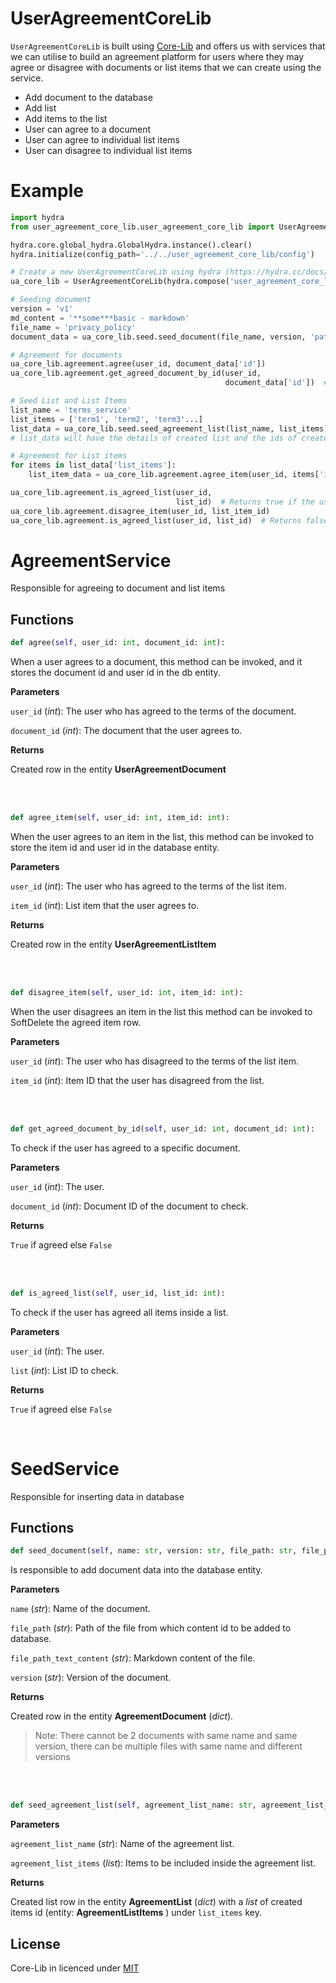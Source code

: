 # UserAgreementCoreLib
`UserAgreementCoreLib` is built using [Core-Lib](https://github.com/shay-te/core-lib) and offers us with services that we can utilise to build an agreement platform for users where they 
may agree or disagree with documents or list items that we can create using the service. 

- Add document to the database
- Add list 
- Add items to the list
- User can agree to a document
- User can agree to individual list items
- User can disagree to individual list items


# Example

```python
import hydra
from user_agreement_core_lib.user_agreement_core_lib import UserAgreementCoreLib

hydra.core.global_hydra.GlobalHydra.instance().clear()
hydra.initialize(config_path='../../user_agreement_core_lib/config')

# Create a new UserAgreementCoreLib using hydra (https://hydra.cc/docs/next/advanced/compose_api/) config
ua_core_lib = UserAgreementCoreLib(hydra.compose('user_agreement_core_lib.yaml'))

# Seeding document
version = 'v1'
md_content = '**some***basic - markdown'
file_name = 'privacy_policy'
document_data = ua_core_lib.seed.seed_document(file_name, version, 'path/to/file', md_content)

# Agreement for documents
ua_core_lib.agreement.agree(user_id, document_data['id'])
ua_core_lib.agreement.get_agreed_document_by_id(user_id,
                                                document_data['id'])  # Returns True is user has agreed the document

# Seed List and List Items
list_name = 'terms_service'
list_items = ['term1', 'term2', 'term3'...]
list_data = ua_core_lib.seed.seed_agreement_list(list_name, list_items)
# list_data will have the details of created list and the ids of created items

# Agreement for List items
for items in list_data['list_items']:
    list_item_data = ua_core_lib.agreement.agree_item(user_id, items['id'])

ua_core_lib.agreement.is_agreed_list(user_id,
                                     list_id)  # Returns true if the user has agreed to all the list items
ua_core_lib.agreement.disagree_item(user_id, list_item_id)
ua_core_lib.agreement.is_agreed_list(user_id, list_id)  # Returns false after disagreeing to one item

```



# AgreementService

Responsible for agreeing to document and list items

## Functions

```python
def agree(self, user_id: int, document_id: int):
```

When a user agrees to a document, this method can be invoked, and it stores the document id and user id in the db entity. 

**Parameters**

`user_id` (*int*): The user who has agreed to the terms of the document.

`document_id` (*int*): The document that the user agrees to.

**Returns**

Created row in the entity **UserAgreementDocument** 


<br/><br/>

```python
def agree_item(self, user_id: int, item_id: int):
```

When the user agrees to an item in the list, this method can be invoked to store the item id and user id in the database entity.

**Parameters**

`user_id` (*int*): The user who has agreed to the terms of the list item.

`item_id` (*int*): List item that the user agrees to.

**Returns**

Created row in the entity **UserAgreementListItem** 

<br/><br/>

```python
def disagree_item(self, user_id: int, item_id: int):
```

When the user disagrees an item in the list this method can be invoked to SoftDelete the agreed item row.

**Parameters**

`user_id` (*int*): The user who has disagreed to the terms of the list item.

`item_id` (*int*): Item ID that the user has disagreed from the list.

<br/><br/>

```python
def get_agreed_document_by_id(self, user_id: int, document_id: int):
```

To check if the user has agreed to a specific document.

**Parameters**

`user_id` (*int*): The user.

`document_id` (*int*): Document ID of the document to check.

**Returns**

`True` if agreed else `False`

<br/><br/>

```python
def is_agreed_list(self, user_id, list_id: int):
```

To check if the user has agreed all items inside a list.

**Parameters**

`user_id` (*int*): The user.

`list` (*int*): List ID to check.

**Returns**

`True` if agreed else `False`

<br/>

# SeedService
 
Responsible for inserting data in database

## Functions 

```python
def seed_document(self, name: str, version: str, file_path: str, file_path_text_content: str):
```
Is responsible to add document data into the database entity.

**Parameters**

`name` (*str*): Name of the document.

`file_path` (*str*): Path of the file from which content id to be added to database.

`file_path_text_content` (*str*): Markdown content of the file.

`version` (*str*): Version of the document.

**Returns**

Created row in the entity **AgreementDocument** (*dict*).

>Note: There cannot be 2 documents with same name and same version, there can be multiple files with same name and different versions

<br/><br/>

```python
def seed_agreement_list(self, agreement_list_name: str, agreement_list_items: list = []):
```
**Parameters**

`agreement_list_name` (*str*): Name of the agreement list.

`agreement_list_items` (*list*): Items to be included inside the agreement list.

**Returns**

Created list row in the entity **AgreementList** (*dict*) with a *list* of created items id (entity: **AgreementListItems** ) under `list_items` key.


## License
Core-Lib in licenced under [MIT](https://github.com/shay-te/core-lib/blob/master/LICENSE)
